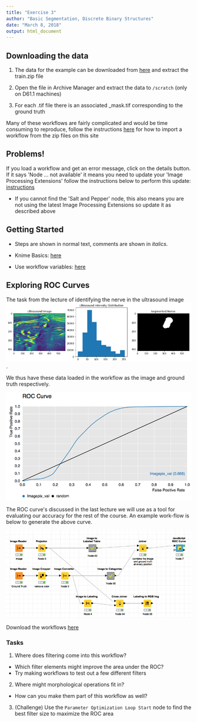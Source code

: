 ```yaml
---
title: "Exercise 3"
author: "Basic Segmentation, Discrete Binary Structures"
date: "March 8, 2018"
output: html_document
---
```


## Downloading the data
1. The data for the example can be downloaded from [here](https://www.kaggle.com/c/ultrasound-nerve-segmentation/data) and extract the train.zip file

2. Open the file in Archive Manager and extract the data to ```/scratch``` (only on D61.1 machines)

3. For each .tif file there is an associated _mask.tif corresponding to the ground truth

Many of these workflows are fairly complicated and would be time consuming to reproduce, follow the instructions [here](https://github.com/kmader/Quantitative-Big-Imaging-2016/wiki/KNIME-Setup#loading-workflows) for how to import a workflow from the zip files on this site


## Problems!
If you load a workflow and get an error message, click on the details button. If it says 'Node ... not available' it means you need to update your 'Image Processing Extensions' follow the instructions below to perform this update: [instructions](https://github.com/kmader/Quantitative-Big-Imaging-2016/wiki/KNIME-Setup#updating-to-the-latest-image-processing-extensions)

- If you cannot find the 'Salt and Pepper' node, this also means you are not using the latest Image Processing Extensions so update it as described above

## Getting Started

- Steps are shown in normal text, comments are shown in _italics_.

- Knime Basics: [here](https://github.com/kmader/Quantitative-Big-Imaging-2016/wiki/KNIME-Setup)

- Use workflow variables: [here](https://github.com/kmader/Quantitative-Big-Imaging-2016/wiki/KNIME-Setup#workflow-variables)

## Exploring ROC Curves

The task from the lecture of identifying the nerve in the ultrasound image
![Street](04-files/ultrasound_image.png) . 

We thus have these data loaded in the workflow as the image and ground truth respectively.

![ROC Curve](04-files/roc_curve.png)

The ROC curve's discussed in the last lecture we will use as a tool for evaluating our accuracy for the rest of the course. An example work-flow is below to generate the above curve.

![ROC Workflow](04-files/roc_workflow.png)

Download the workflows [here](https://github.com/kmader/Quantitative-Big-Imaging-2016/blob/master/Exercises/04-files/ROCCurveSimple.zip?raw=true)

### Tasks
1. Where does filtering come into this workflow? 
 - Which filter elements might improve the area under the ROC?
 - Try making workflows to test out a few different filters
2. Where might morphological operations fit in?
 - How can you make them part of this workflow as well?
3. (Challenge) Use the ```Parameter Optimization Loop Start``` node to find the best filter size to maximize the ROC area

